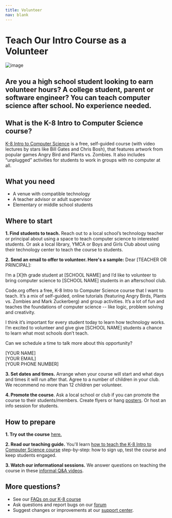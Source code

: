 ```yaml
---
title: Volunteer
nav: blank
---
```

# Teach Our Intro Course as a Volunteer
![image](/images/20-hour-banner.jpg)

## Are you a high school student looking to earn volunteer hours? A college student, parent or software engineer? You can teach computer science after school. No experience needed.

## What is the K-8 Intro to Computer Science course?

[K-8 Intro to Computer Science](http://studio.code.org/) is a free, self-guided course (with video lectures by stars like Bill Gates and Chris Bosh), that features artwork from popular games Angry Bird and Plants vs. Zombies. It also includes “unplugged” activities for students to work in groups with no computer at all.  

## What you need

- A venue with compatible technology
- A teacher advisor or adult supervisor
- Elementary or middle school students 

## Where to start

**1. Find students to teach.** Reach out to a local school’s technology teacher or principal about using a space to teach computer science to interested students. Or ask a local library, YMCA or Boys and Girls Club about using their technology center to teach the course to students. 

**2. Send an email to offer to volunteer. Here's a sample:**
<a id="volunteer-letter"></a>
Dear [TEACHER OR PRINCIPAL]:

I’m a [X]th grade student at [SCHOOL NAME] and I’d like to volunteer to bring computer science to [SCHOOL NAME] students in an afterschool club. 

Code.org offers a free, K-8 Intro to Computer Science course that I want to teach. It’s a mix of self-guided, online tutorials (featuring Angry Birds, Plants vs. Zombies and Mark Zuckerberg) and group activities. It’s a lot of fun and teaches the foundations of computer science -- like logic, problem solving and creativity. 

I think it’s important for every student today to learn how technology works. I’m excited to volunteer and give give [SCHOOL NAME] students a chance to learn what most schools don’t teach.  

Can we schedule a time to talk more about this opportunity? 

[YOUR NAME]<br />
[YOUR EMAIL]<br />
[YOUR PHONE NUMBER]<br />

**3. Set dates and times.** Arrange when your course will start and what days and times it will run after that. Agree to a number of children in your club. We recommend no more than 12 children per volunteer.

**4. Promote the course**. Ask a local school or club if you can promote the course to their students/members. Create flyers or hang [posters](/educate/inspire#posters). Or host an info session for students.
## How to prepare

**1. Try out the course** [here.](http://studio.code.org/)

**2. Read our teaching guide.** You'll learn [how to teach the K-8 Intro to Computer Science course](/educate/20hr#teaching-guide) step-by-step: how to sign up, test the course and keep students engaged.

**3. Watch our informational sessions.** We answer questions on teaching the course in these [informal Q&A videos](/educate/20hr#info-sessions).

## More questions?

- See our [FAQs on our K-8 course](/faq#20hr)
- Ask questions and report bugs on our [forum](http://forums.code.org/?forum=322774)
- Suggest changes or improvements at our [support center](http://support.code.org/).